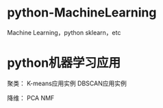 # python-MachineLearning
Machine Learning，python sklearn，etc

# python机器学习应用
聚类：
K-means应用实例
DBSCAN应用实例

降维：
PCA
NMF


